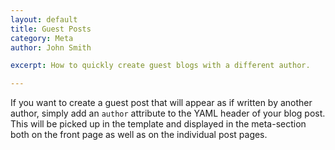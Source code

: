 ```yaml
---
layout: default
title: Guest Posts
category: Meta
author: John Smith

excerpt: How to quickly create guest blogs with a different author.

---
```


If you want to create a guest post that will appear as if written by another author, simply add an `author` attribute to the
YAML header of your blog post. This will be picked up in the template and displayed in the meta-section both on the front page
as well as on the individual post pages.

